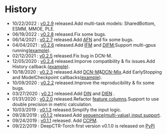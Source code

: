 # History
- 10/22/2022 : [v0.2.9](https://github.com/shenweichen/DeepCTR-Torch/releases/tag/v0.2.9) released.Add multi-task models: SharedBottom, ESMM, MMOE, PLE.
- 06/19/2022 : [v0.2.8](https://github.com/shenweichen/DeepCTR-Torch/releases/tag/v0.2.8) released.Fix some bugs.
- 06/14/2021 : [v0.2.7](https://github.com/shenweichen/DeepCTR-Torch/releases/tag/v0.2.7) released.Add [AFN](./Features.html#afn-adaptive-factorization-network-learning-adaptive-order-feature-interactions) and fix some bugs.
- 04/04/2021 : [v0.2.6](https://github.com/shenweichen/DeepCTR-Torch/releases/tag/v0.2.6) released.Add [IFM](./Features.html#ifm-input-aware-factorization-machine) and [DIFM](./Features.html#difm-dual-input-aware-factorization-machine);Support multi-gpus running([example](./FAQ.html#how-to-run-the-demo-with-multiple-gpus)).
- 02/12/2021 : [v0.2.5](https://github.com/shenweichen/DeepCTR-Torch/releases/tag/v0.2.5) released.Fix bug in DCN-M.
- 12/05/2020 : [v0.2.4](https://github.com/shenweichen/DeepCTR-Torch/releases/tag/v0.2.4) released.Imporve compatibility & fix issues.Add History callback.([example](https://deepctr-torch.readthedocs.io/en/latest/FAQ.html#set-learning-rate-and-use-earlystopping)).
- 10/18/2020 : [v0.2.3](https://github.com/shenweichen/DeepCTR-Torch/releases/tag/v0.2.3) released.Add [DCN-M](./Features.html#dcn-deep-cross-network)&[DCN-Mix](./Features.html#dcn-mix-improved-deep-cross-network-with-mix-of-experts-and-matrix-kernel).Add EarlyStopping and ModelCheckpoint callbacks([example](https://deepctr-torch.readthedocs.io/en/latest/FAQ.html#set-learning-rate-and-use-earlystopping)).
- 10/09/2020 : [v0.2.2](https://github.com/shenweichen/DeepCTR-Torch/releases/tag/v0.2.2) released.Improve the reproducibility & fix some bugs.
- 03/27/2020 : [v0.2.1](https://github.com/shenweichen/DeepCTR-Torch/releases/tag/v0.2.1) released.Add [DIN](./Features.html#din-deep-interest-network) and [DIEN](./Features.html#dien-deep-interest-evolution-network) .
- 01/31/2020 : [v0.2.0](https://github.com/shenweichen/DeepCTR-Torch/releases/tag/v0.2.0) released.Refactor [feature columns](./Features.html#feature-columns).Support to use double precision in metric calculation.
- 10/03/2019 : [v0.1.3](https://github.com/shenweichen/DeepCTR-Torch/releases/tag/v0.1.3) released.Simplify the input logic.
- 09/28/2019 : [v0.1.2](https://github.com/shenweichen/DeepCTR-Torch/releases/tag/v0.1.2) released.Add [sequence(multi-value) input support](./Examples.html#multi-value-input-movielens).
- 09/24/2019 : [v0.1.1](https://github.com/shenweichen/DeepCTR-Torch/releases/tag/v0.1.1) released. Add [CCPM](./Features.html#ccpm-convolutional-click-prediction-model).
- 09/22/2019 : DeepCTR-Torch first version v0.1.0  is released on [PyPi](https://pypi.org/project/deepctr-torch/)
